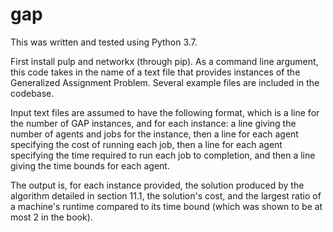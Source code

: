 # gap

This was written and tested using Python 3.7.

First install pulp and networkx (through pip). As a command line argument, this code takes in the name of a text file that provides instances of the Generalized Assignment Problem. Several example files are included in the codebase.

Input text files are assumed to have the following format, which is a line for the number of GAP instances, and for each instance: a line giving the number of agents and jobs for the instance, then a line for each agent specifying the cost of running each job, then a line for each agent specifying the time required to run each job to completion, and then a line giving the time bounds for each agent.

The output is, for each instance provided, the solution produced by the algorithm detailed in section 11.1, the solution's cost, and the largest ratio of a machine's runtime compared to its time bound (which was shown to be at most 2 in the book).
